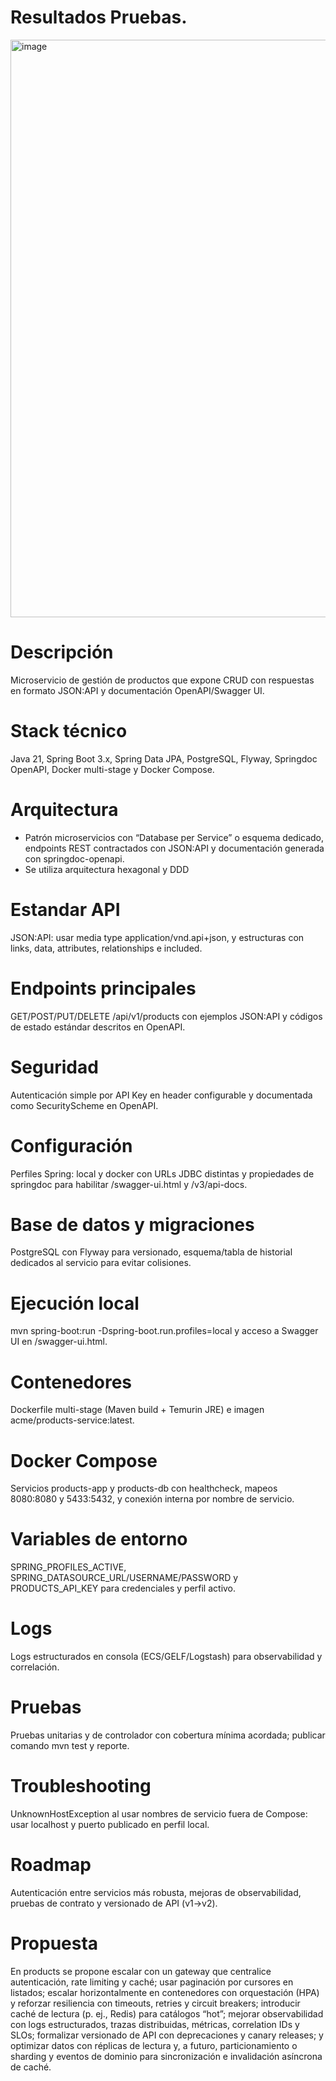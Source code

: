 # Resultados Pruebas.
<img width="1912" height="924" alt="image" src="https://github.com/user-attachments/assets/60aa8591-7f58-4fdc-8e91-ed67ba317454" />

# Descripción
Microservicio de gestión de productos que expone CRUD con respuestas en formato JSON:API y documentación OpenAPI/Swagger UI.

# Stack técnico
Java 21, Spring Boot 3.x, Spring Data JPA, PostgreSQL, Flyway, Springdoc OpenAPI, Docker multi-stage y Docker Compose.

# Arquitectura
- Patrón microservicios con “Database per Service” o esquema dedicado, endpoints REST contractados con JSON:API y documentación generada con springdoc-openapi.
- Se utiliza arquitectura hexagonal y DDD

# Estandar API
JSON:API: usar media type application/vnd.api+json, y estructuras con links, data, attributes, relationships e included.

# Endpoints principales
GET/POST/PUT/DELETE /api/v1/products con ejemplos JSON:API y códigos de estado estándar descritos en OpenAPI.

# Seguridad
Autenticación simple por API Key en header configurable y documentada como SecurityScheme en OpenAPI.

# Configuración
Perfiles Spring: local y docker con URLs JDBC distintas y propiedades de springdoc para habilitar /swagger-ui.html y /v3/api-docs.

# Base de datos y migraciones
PostgreSQL con Flyway para versionado, esquema/tabla de historial dedicados al servicio para evitar colisiones.

# Ejecución local
mvn spring-boot:run -Dspring-boot.run.profiles=local y acceso a Swagger UI en /swagger-ui.html.

# Contenedores
Dockerfile multi-stage (Maven build + Temurin JRE) e imagen acme/products-service:latest.

# Docker Compose
Servicios products-app y products-db con healthcheck, mapeos 8080:8080 y 5433:5432, y conexión interna por nombre de servicio.

# Variables de entorno
SPRING_PROFILES_ACTIVE, SPRING_DATASOURCE_URL/USERNAME/PASSWORD y PRODUCTS_API_KEY para credenciales y perfil activo.

# Logs
Logs estructurados en consola (ECS/GELF/Logstash) para observabilidad y correlación.

# Pruebas
Pruebas unitarias y de controlador con cobertura mínima acordada; publicar comando mvn test y reporte.

# Troubleshooting
UnknownHostException al usar nombres de servicio fuera de Compose: usar localhost y puerto publicado en perfil local.

# Roadmap
Autenticación entre servicios más robusta, mejoras de observabilidad, pruebas de contrato y versionado de API (v1→v2).

# Propuesta
En products se propone escalar con un gateway que centralice autenticación, rate limiting y caché; usar paginación por cursores en listados; escalar horizontalmente en contenedores con orquestación (HPA) y reforzar resiliencia con timeouts, retries y circuit breakers; introducir caché de lectura (p. ej., Redis) para catálogos “hot”; mejorar observabilidad con logs estructurados, trazas distribuidas, métricas, correlation IDs y SLOs; formalizar versionado de API con deprecaciones y canary releases; y optimizar datos con réplicas de lectura y, a futuro, particionamiento o sharding y eventos de dominio para sincronización e invalidación asíncrona de caché.
